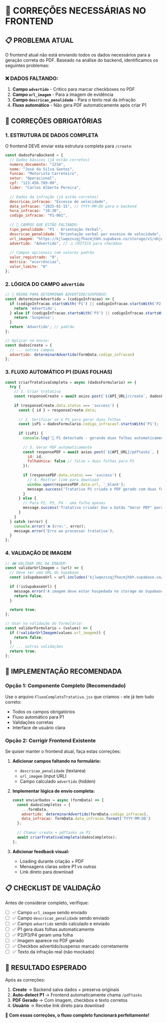 # 🔧 CORREÇÕES NECESSÁRIAS NO FRONTEND

## 📋 **PROBLEMA ATUAL**

O frontend atual não está enviando todos os dados necessários para a geração correta do PDF. Baseado na análise do backend, identificamos os seguintes problemas:

### ❌ **DADOS FALTANDO:**

1. **Campo `advertido`** - Crítico para marcar checkboxes no PDF
2. **Campo `url_imagem`** - Para a imagem de evidência
3. **Campo `descricao_penalidade`** - Para o texto real da infração
4. **Fluxo automático** - Não gera PDF automaticamente após criar P1

## 🎯 **CORREÇÕES OBRIGATÓRIAS**

### **1. ESTRUTURA DE DADOS COMPLETA**

O frontend DEVE enviar esta estrutura completa para `/create`:

```javascript
const dadosParaBackend = {
  // Dados básicos (já estão corretos)
  numero_documento: "1234",
  nome: "José da Silva Santos", 
  funcao: "Motorista Carreteiro",
  setor: "Operacional",
  cpf: "123.456.789-00",
  lider: "Carlos Alberto Pereira",
  
  // Dados da infração (já estão corretos)
  descricao_infracao: "Excesso de velocidade",
  data_infracao: "2025-01-15", // YYYY-MM-DD para o backend
  hora_infracao: "10:30",
  codigo_infracao: "P1-001",
  
  // 🚨 CAMPOS QUE ESTÃO FALTANDO:
  tipo_penalidade: "P1 - Orientação Verbal",
  descricao_penalidade: "Orientação verbal por excesso de velocidade", // ⚠️ CRÍTICO
  url_imagem: "https://kjlwqezxzqjfhacmjhbh.supabase.co/storage/v1/object/public/tratativas/imagem.jpeg", // ⚠️ CRÍTICO
  advertido: "Advertido", // ⚠️ CRÍTICO para checkbox
  
  // Campos opcionais com valores padrão
  valor_registrado: "0",
  metrica: "ocorrências", 
  valor_limite: "0"
};
```

### **2. LÓGICA DO CAMPO `advertido`**

```javascript
// 🎯 REGRA PARA DETERMINAR ADVERTIDO/SUSPENSO:
const determinarAdvertido = (codigoInfracao) => {
  if (codigoInfracao.startsWith('P1') || codigoInfracao.startsWith('P2')) {
    return 'Advertido';
  } else if (codigoInfracao.startsWith('P3') || codigoInfracao.startsWith('P4')) {
    return 'Suspenso';
  }
  return 'Advertido'; // padrão
};

// Aplicar no envio:
const dadosCreate = {
  // ... outros campos
  advertido: determinarAdvertido(formData.codigo_infracao)
};
```

### **3. FLUXO AUTOMÁTICO P1 (DUAS FOLHAS)**

```javascript
const criarTratativaCompleta = async (dadosFormulario) => {
  try {
    // 1. Criar tratativa
    const responseCreate = await axios.post(`${API_URL}/create`, dadosFormulario);
    
    if (responseCreate.data.status === 'success') {
      const { id } = responseCreate.data;
      
      // 2. Verificar se é P1 para gerar duas folhas
      const isP1 = dadosFormulario.codigo_infracao?.startsWith('P1');
      
      if (isP1) {
        console.log('🎯 P1 detectado - gerando duas folhas automaticamente');
        
        // 3. Gerar PDF automaticamente
        const responsePDF = await axios.post(`${API_URL}/pdftasks`, {
          id: id,
          folhaUnica: false // false = duas folhas para P1
        });
        
        if (responsePDF.data.status === 'success') {
          // 4. Mostrar link para download
          window.open(responsePDF.data.url, '_blank');
          message.success('Tratativa P1 criada e PDF gerado com duas folhas!');
        }
      } else {
        // Para P2, P3, P4 - uma folha apenas
        message.success('Tratativa criada! Use o botão "Gerar PDF" para gerar documento.');
      }
    }
  } catch (error) {
    console.error('❌ Erro:', error);
    message.error('Erro ao processar tratativa');
  }
};
```

### **4. VALIDAÇÃO DE IMAGEM**

```javascript
// 🖼️ VALIDAR URL DA IMAGEM:
const validarUrlImagem = (url) => {
  // Deve ser uma URL do Supabase
  const isSupabaseUrl = url.includes('kjlwqezxzqjfhacmjhbh.supabase.co/storage/v1/object/public/tratativas/');
  
  if (!isSupabaseUrl) {
    message.error('A imagem deve estar hospedada no storage do Supabase');
    return false;
  }
  
  return true;
};

// Usar na validação do formulário:
const validarFormulario = (values) => {
  if (!validarUrlImagem(values.url_imagem)) {
    return false;
  }
  // ... outras validações
  return true;
};
```

## 🚀 **IMPLEMENTAÇÃO RECOMENDADA**

### **Opção 1: Componente Completo (Recomendado)**
Use o arquivo `FluxoCompletoTratativa.jsx` que criamos - ele já tem tudo correto:
- Todos os campos obrigatórios
- Fluxo automático para P1
- Validações corretas
- Interface de usuário clara

### **Opção 2: Corrigir Frontend Existente**

Se quiser manter o frontend atual, faça estas correções:

1. **Adicionar campos faltando no formulário:**
   - `descricao_penalidade` (textarea)
   - `url_imagem` (input URL)
   - Campo calculado `advertido` (hidden)

2. **Implementar lógica de envio completa:**
   ```javascript
   const enviarDados = async (formData) => {
     const dadosCompletos = {
       ...formData,
       advertido: determinarAdvertido(formData.codigo_infracao),
       data_infracao: formData.data_infracao.format('YYYY-MM-DD')
     };
     
     // Chamar create + pdftasks se P1
     await criarTratativaCompleta(dadosCompletos);
   };
   ```

3. **Adicionar feedback visual:**
   - Loading durante criação + PDF
   - Mensagens claras sobre P1 vs outras
   - Link direto para download

## 📋 **CHECKLIST DE VALIDAÇÃO**

Antes de considerar completo, verifique:

- [ ] ✅ Campo `url_imagem` sendo enviado
- [ ] ✅ Campo `descricao_penalidade` sendo enviado  
- [ ] ✅ Campo `advertido` sendo calculado e enviado
- [ ] ✅ P1 gera duas folhas automaticamente
- [ ] ✅ P2/P3/P4 geram uma folha
- [ ] ✅ Imagem aparece no PDF gerado
- [ ] ✅ Checkbox advertido/suspenso marcado corretamente
- [ ] ✅ Texto da infração real (não mockado)

## 🎯 **RESULTADO ESPERADO**

Após as correções:

1. **Create** → Backend salva dados + preserva originais
2. **Auto-detect P1** → Frontend automaticamente chama `/pdftasks`
3. **PDF Gerado** → Com imagem, checkbox e texto corretos
4. **Usuário** → Recebe link direto para download

**🚀 Com essas correções, o fluxo completo funcionará perfeitamente!**
